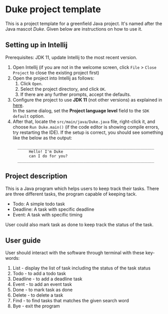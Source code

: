 # Duke project template

This is a project template for a greenfield Java project. It's named after the Java mascot _Duke_. Given below are instructions on how to use it.

## Setting up in Intellij

Prerequisites: JDK 11, update Intellij to the most recent version.

1. Open Intellij (if you are not in the welcome screen, click `File` > `Close Project` to close the existing project first)
1. Open the project into Intellij as follows:
   1. Click `Open`.
   1. Select the project directory, and click `OK`.
   1. If there are any further prompts, accept the defaults.
1. Configure the project to use **JDK 11** (not other versions) as explained in [here](https://www.jetbrains.com/help/idea/sdk.html#set-up-jdk).<br>
   In the same dialog, set the **Project language level** field to the `SDK default` option.
3. After that, locate the `src/main/java/Duke.java` file, right-click it, and choose `Run Duke.main()` (if the code editor is showing compile errors, try restarting the IDE). If the setup is correct, you should see something like the below as the output:
   ```
     ____________________________________________________________
          Hello! I'm Duke
          can I do for you?
     ____________________________________________________________
   ```
## Project description
This is a Java program which helps users to keep track their tasks. There are three different tasks, the program capable of keeping tack.
- Todo: A simple todo task
- Deadline: A task with specific deadline
- Event: A task with specific timing

User could also mark task as done to keep track the status of the task.

## User guide
User should interact with the software through terminal with these key-words:
1. List - display the list of task including the status of the task status
2. Todo - to add a todo task
3. Deadline - to add a deadline task
4. Event - to add an event task
5. Done - to mark task as done
6. Delete - to delete a task
7. Find - to find tasks that matches the given search word
8. Bye - exit the program